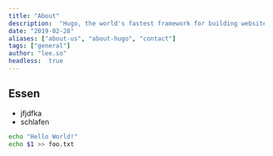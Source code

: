 ```yaml
---
title: "About"
description:  "Hugo, the world's fastest framework for building websites"
date: "2019-02-28"
aliases: ["about-us", "about-hugo", "contact"]
tags: ["general"]
author: "lee.so"
headless:  true
---
```



## Essen
* jfjdfka   
* schlafen


```sh
echo "Hello World!"
echo $1 >> foo.txt
```